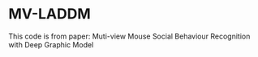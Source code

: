 # MV-LADDM
This code is from paper: Muti-view Mouse Social Behaviour Recognition with Deep Graphic Model
